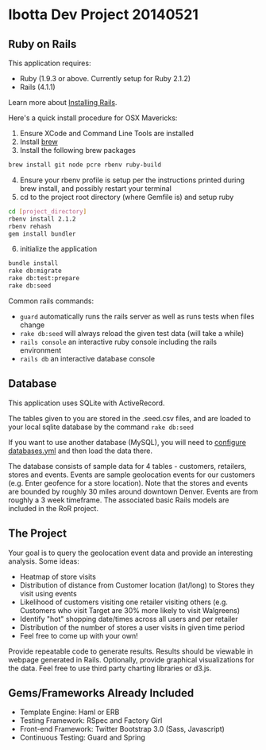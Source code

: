 Ibotta Dev Project 20140521
=========

Ruby on Rails
---

This application requires:

* Ruby (1.9.3 or above. Currently setup for Ruby 2.1.2)
* Rails (4.1.1)

Learn more about [Installing Rails](http://railsapps.github.io/installing-rails.html).

Here's a quick install procedure for OSX Mavericks:

1. Ensure XCode and Command Line Tools are installed
2. Install [brew](http://brew.sh/)
3. Install the following brew packages

  ```sh
  brew install git node pcre rbenv ruby-build
  ```
  
4. Ensure your rbenv profile is setup per the instructions printed during brew install, and possibly restart your terminal
5. cd to the project root directory (where Gemfile is) and setup ruby

  ```sh
  cd [project_directory]
  rbenv install 2.1.2
  rbenv rehash
  gem install bundler
  ```
  
6. initialize the application

  ```sh
  bundle install
  rake db:migrate
  rake db:test:prepare
  rake db:seed
  ```

Common rails commands:
* ```guard``` automatically runs the rails server as well as runs tests when files change
* ```rake db:seed``` will always reload the given test data (will take a while)
* ```rails console``` an interactive ruby console including the rails environment
* ```rails db``` an interactive database console


Database
---

This application uses SQLite with ActiveRecord.

The tables given to you are stored in the .seed.csv files, and are loaded to your local sqlite database by the command ```rake db:seed```

If you want to use another database (MySQL), you will need to [configure databases.yml](http://edgeguides.rubyonrails.org/configuring.html#configuring-a-database) and then load the data there.

The database consists of sample data for 4 tables - customers, retailers, stores and events. Events are sample geolocation events for our customers (e.g. Enter geofence for a store location). Note that the stores and events are bounded by roughly 30 miles around downtown Denver. Events are from roughly a 3 week timeframe. The associated basic Rails models are included in the RoR project. 


The Project
---
Your goal is to query the geolocation event data and provide an interesting analysis. Some ideas:
* Heatmap of store visits
* Distribution of distance from Customer location (lat/long) to Stores they visit using events
* Likelihood of customers visiting one retailer visiting others (e.g. Customers who visit Target are 30% more likely to visit Walgreens)
* Identify "hot" shopping date/times across all users and per retailer
* Distribution of the number of stores a user visits in given time period
* Feel free to come up with your own!

Provide repeatable code to generate results. Results should be viewable in webpage generated in Rails. Optionally, provide graphical visualizations for the data. Feel free to use third party charting libraries or d3.js.


Gems/Frameworks Already Included
---
* Template Engine: Haml or ERB
* Testing Framework: RSpec and Factory Girl
* Front-end Framework: Twitter Bootstrap 3.0 (Sass, Javascript)
* Continuous Testing: Guard and Spring
